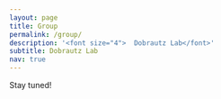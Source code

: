 ```yaml
---
layout: page
title: Group
permalink: /group/
description: '<font size="4">  Dobrautz Lab</font>'
subtitle: Dobrautz Lab
nav: true
---
```


Stay tuned!